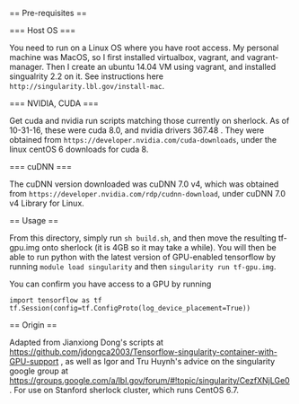 == Pre-requisites ==

=== Host OS ===

You need to run on a Linux OS where you have root access.  My personal machine
was MacOS, so I first installed virtualbox, vagrant, and vagrant-manager.  Then
I create an ubuntu 14.04 VM using vagrant, and installed singualrity 2.2 on it.
See instructions here `http://singularity.lbl.gov/install-mac`. 

=== NVIDIA, CUDA ===

Get cuda and nvidia run scripts matching those currently on sherlock.  As of
10-31-16, these were cuda 8.0, and nvidia drivers 367.48 .  They were obtained
from `https://developer.nvidia.com/cuda-downloads`, under the linux centOS 6
downloads for cuda 8.

=== cuDNN ===

The cuDNN version downloaded was cuDNN 7.0 v4, which was obtained from
`https://developer.nvidia.com/rdp/cudnn-download`, under cuDNN 7.0 v4 Library for Linux.

== Usage ==

From this directory, simply run `sh build.sh`, and then move the resulting
tf-gpu.img onto sherlock (it is 4GB so it may take a while).  You will then be
able to run python with the latest version of GPU-enabled tensorflow by running
`module load singularity` and then `singularity run tf-gpu.img`.

You can confirm you have access to a GPU by running
```
import tensorflow as tf
tf.Session(config=tf.ConfigProto(log_device_placement=True))
```

== Origin ==

Adapted from Jianxiong Dong's scripts at
https://github.com/jdongca2003/Tensorflow-singularity-container-with-GPU-support
, as well as Igor and Tru Huynh's advice on the singularity google group at
https://groups.google.com/a/lbl.gov/forum/#!topic/singularity/CezfXNjLGe0 .  For
use on Stanford sherlock cluster, which runs CentOS 6.7.
